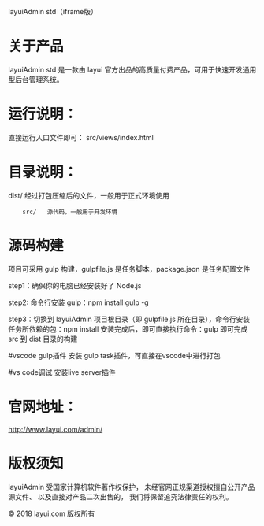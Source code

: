 ﻿layuiAdmin std（iframe版）


# 关于产品
layuiAdmin std 是一款由 layui 官方出品的高质量付费产品，可用于快速开发通用型后台管理系统。


# 运行说明：
直接运行入口文件即可： src/views/index.html



# 目录说明：
dist/  经过打包压缩后的文件，一般用于正式环境使用

	    src/   源代码，一般用于开发环境


# 源码构建
项目可采用 gulp 构建，gulpfile.js 是任务脚本，package.json 是任务配置文件

step1：确保你的电脑已经安装好了 Node.js

step2: 命令行安装 gulp：npm install gulp -g
	
step3：切换到 layuiAdmin 项目根目录（即 gulpfile.js 所在目录），命令行安装任务所依赖的包：npm install
安装完成后，即可直接执行命令：gulp
即可完成 src 到 dist 目录的构建

#vscode gulp插件
安装 gulp task插件，可直接在vscode中进行打包

#vs code调试
安装live server插件


# 官网地址：
http://www.layui.com/admin/



# 版权须知
layuiAdmin 受国家计算机软件著作权保护，
未经官网正规渠道授权擅自公开产品源文件、
以及直接对产品二次出售的，
我们将保留追究法律责任的权利。

© 2018 layui.com 版权所有

